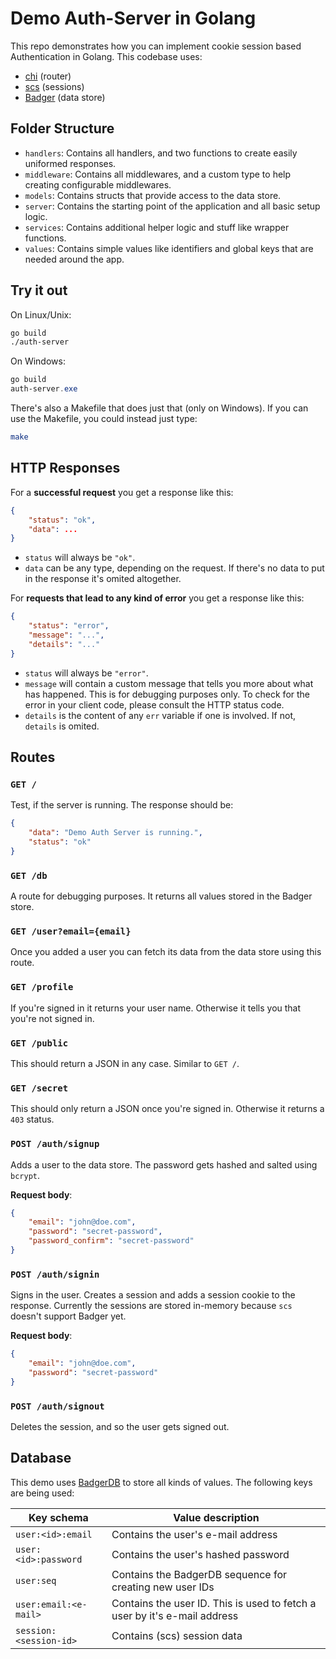 # Demo Auth-Server in Golang

This repo demonstrates how you can implement cookie session based Authentication in Golang. This codebase uses:

- [chi](https://github.com/go-chi/chi) (router)
- [scs](https://github.com/alexedwards/scs) (sessions)
- [Badger](https://github.com/dgraph-io/badger) (data store)

## Folder Structure

- `handlers`: Contains all handlers, and two functions to create easily uniformed responses.
- `middleware`: Contains all middlewares, and a custom type to help creating configurable middlewares.
- `models`: Contains structs that provide access to the data store.
- `server`: Contains the starting point of the application and all basic setup logic.
- `services`: Contains additional helper logic and stuff like wrapper functions.
- `values`: Contains simple values like identifiers and global keys that are needed around the app.

## Try it out

On Linux/Unix:

~~~ bash
go build
./auth-server
~~~

On Windows:

~~~ powershell
go build
auth-server.exe
~~~

There's also a Makefile that does just that (only on Windows). If you can use the Makefile, you could instead just type:

~~~ bash
make
~~~

## HTTP Responses

For a **successful request** you get a response like this:

~~~json
{
	"status": "ok",
	"data": ...
}
~~~

- `status` will always be `"ok"`.
- `data` can be any type, depending on the request. If there's no data to put in the response it's omited altogether.

For **requests that lead to any kind of error** you get a response like this:

~~~json
{
	"status": "error",
	"message": "...",
	"details": "..."
}
~~~

- `status` will always be `"error"`.
- `message` will contain a custom message that tells you more about what has happened. This is for debugging purposes only. To check for the error in your client code, please consult the HTTP status code.
- `details` is the content of any `err` variable if one is involved. If not, `details` is omited.

## Routes

### `GET /`

Test, if the server is running. The response should be:

~~~ json
{
    "data": "Demo Auth Server is running.",
    "status": "ok"
}
~~~

### `GET /db`

A route for debugging purposes. It returns all values stored in the Badger store.

### `GET /user?email={email}`

Once you added a user you can fetch its data from the data store using this route.

### `GET /profile`

If you're signed in it returns your user name. Otherwise it tells you that you're not signed in.

### `GET /public`

This should return a JSON in any case. Similar to `GET /`.

### `GET /secret`

This should only return a JSON once you're signed in. Otherwise it returns a `403` status.

### `POST /auth/signup`

Adds a user to the data store. The password gets hashed and salted using `bcrypt`.

**Request body**:

~~~ json
{
	"email": "john@doe.com",
	"password": "secret-password",
	"password_confirm": "secret-password"
}
~~~

### `POST /auth/signin`

Signs in the user. Creates a session and adds a session cookie to the response. Currently the sessions are stored in-memory because `scs` doesn't support Badger yet.

**Request body**:

~~~ json
{
	"email": "john@doe.com",
	"password": "secret-password"
}
~~~

### `POST /auth/signout`

Deletes the session, and so the user gets signed out.

## Database

This demo uses [BadgerDB](https://github.com/dgraph-io/badger) to store all kinds of values. The following keys are being used:

| Key schema | Value description |
| ---------- | ----------------- |
| `user:<id>:email` | Contains the user's e-mail address |
| `user:<id>:password` | Contains the user's hashed password |
| `user:seq` | Contains the BadgerDB sequence for creating new user IDs |
| `user:email:<e-mail>` | Contains the user ID. This is used to fetch a user by it's e-mail address |
| `session:<session-id>` | Contains (scs) session data |
